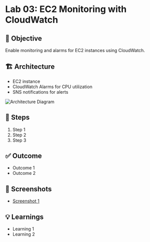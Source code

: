 # Lab 03: EC2 Monitoring with CloudWatch

## 🎯 Objective
Enable monitoring and alarms for EC2 instances using CloudWatch.

## 🏗️ Architecture
- EC2 instance
- CloudWatch Alarms for CPU utilization
- SNS notifications for alerts

![Architecture Diagram](./diagrams/ec2-monitoring.png)

## 🔧 Steps
1. Step 1
2. Step 2
3. Step 3

## ✅ Outcome
- Outcome 1
- Outcome 2

## 📸 Screenshots
- [Screenshot 1](./screenshots/example.png)

## 💡 Learnings
- Learning 1
- Learning 2
